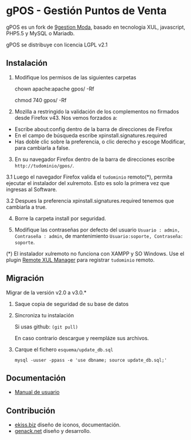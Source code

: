 gPOS - Gestión Puntos de Venta
==============================

gPOS es un fork de [9gestion Moda](http://sourceforge.net/projects/es9gestion/), basado en tecnologia XUL, javascript, PHP5.5 y MySQL o Mariadb.

gPOS se distribuye con licencia LGPL v2.1

Instalación
----------

1. Modifique los permisos de las siguientes carpetas

    chown apache:apache  gpos/ -Rf

    chmod 740 gpos/ -Rf

2. Mozilla a restringido la validación de los complementos no firmados desde Firefox v43. Nos vemos forzados a:

  * Escribe about:config dentro de la barra de direcciones de Firefox
  * En el campo de búsqueda escribe xpinstall.signatures.required
  * Has doble clic sobre la preferencia, o clic derecho y escoge Modificar, para cambiarla a false.

3. En su navegador Firefox dentro de la barra de direcciones escribe `http://tudominio/gpos/`.

3.1 Luego el navegador Firefox valida el `tudominio` remoto(*), permita ejecutar el instalador del xulremoto. Esto es solo la primera vez que ingresas al Software.

3.2 Despues la preferencia xpinstall.signatures.required tenemos que cambiarla a true.

4. Borre la carpeta install por seguridad.

5. Modifique las contraseñas por defecto del usuario `Usuario : admin, Contraseña : admin`, de mantenimiento `Usuario:soporte, Contraseña: soporte`.

(*) El instalador xulremoto no funciona con XAMPP y SO Windows. Use el plugin [Remote XUL Manager](https://addons.mozilla.org/es/firefox/addon/remote-xul-manager/) para registrar `tudominio` remoto.

Migración
---------

Migrar de la versión v2.0 a v3.0.*

1. Saque copia de seguridad de su base de datos

2. Sincroniza tu instalación 

    Si usas github: `(git pull)`

    En caso contrario descargue y reempláze sus archivos.

3. Carque el fichero `esquema/update_db.sql`

    `mysql -uuser -ppass -e 'use dbname; source update_db.sql;'`


Documentación
-------------

* [Manual de usuario](http://genack.net/servicios/formacion/gpos/inicio)


Contribución
------------

* [ekiss.biz](http://ekiss.biz)  diseño de iconos, documentación.
* [genack.net](http://genack.net)  diseño y desarrollo.
